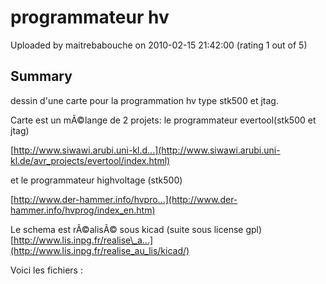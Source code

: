 # programmateur hv

Uploaded by maitrebabouche on 2010-02-15 21:42:00 (rating 1 out of 5)

## Summary

dessin d'une carte pour la programmation hv type stk500 et jtag.  

Carte est un mÃ©lange de 2 projets: le programmateur evertool(stk500 et jtag)  

[http://www.siwawi.arubi.uni-kl.d...](http://www.siwawi.arubi.uni-kl.de/avr_projects/evertool/index.html)  

et le programmateur highvoltage (stk500)  

[http://www.der-hammer.info/hvpro...](http://www.der-hammer.info/hvprog/index_en.htm)  

Le schema est rÃ©alisÃ© sous kicad (suite sous license gpl) [http://www.lis.inpg.fr/realise\_a...](http://www.lis.inpg.fr/realise_au_lis/kicad/)


Voici les fichiers :

